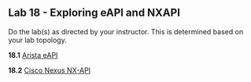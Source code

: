 ## Lab 18 - Exploring eAPI and NXAPI 

Do the lab(s) as directed by your instructor.  This is determined based on your lab topology.

**18.1** [Arista eAPI](Lab_19_1_Exploring_eAPI.md)

**18.2** [Cisco Nexus NX-API](Lab_19_2_Exploring_NXAPI.md)

